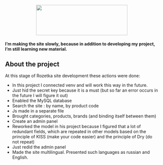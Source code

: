 <p align="center">
      <img src="https://file.liga.net/images/general/2020/04/08/20200408144148-2194.jpg?v=1586350494" width="300" height="100">
</p>


#### I’m making the site slowly, because in addition to developing my project, I’m still learning new material.

## About the project

At this stage of Rozetka site development these actions were done:
- In this project I connected venv and will work this way in the future.
- Just hid the secret key because it is a must (but so far an error occurs in the future I will figure it out)
- Enabled the MySQL database
- Search the site : by name, by product code
- Js made in a separate file
- Brought categories, products, brands (and binding itself between them)
- Create an admin panel
- Reworked the model in his project because I figured that a lot of redundant fields, which are repeated in other models based on the principle of KISS (make your code easier) and the principle of Dry (do not repeat)
- Just redid the admin panel
- Made the site multilingual. Presented such languages as russian and English.
